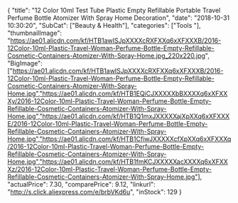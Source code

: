 {
	"title": "12 Color 10ml Test Tube Plastic Empty Refillable Portable Travel Perfume Bottle Atomizer With Spray Home Decoration",
	"date": "2018-10-31 10:30:20",
	"SubCat": ["Beauty & Health"],
	"categories": ["Tools "],
	"thumbnailImage": "https://ae01.alicdn.com/kf/HTB1awISJpXXXXcRXFXXq6xXFXXXB/2016-12Color-10ml-Plastic-Travel-Woman-Perfume-Bottle-Empty-Refillable-Cosmetic-Containers-Atomizer-With-Spray-Home.jpg_220x220.jpg",
	"BigImage": ["https://ae01.alicdn.com/kf/HTB1awISJpXXXXcRXFXXq6xXFXXXB/2016-12Color-10ml-Plastic-Travel-Woman-Perfume-Bottle-Empty-Refillable-Cosmetic-Containers-Atomizer-With-Spray-Home.jpg","https://ae01.alicdn.com/kf/HTB1EQiCJXXXXXbBXXXXq6xXFXXXy/2016-12Color-10ml-Plastic-Travel-Woman-Perfume-Bottle-Empty-Refillable-Cosmetic-Containers-Atomizer-With-Spray-Home.jpg","https://ae01.alicdn.com/kf/HTB1Q1mxJXXXXXajXpXXq6xXFXXXE/2016-12Color-10ml-Plastic-Travel-Woman-Perfume-Bottle-Empty-Refillable-Cosmetic-Containers-Atomizer-With-Spray-Home.jpg","https://ae01.alicdn.com/kf/HTB1CfiwJXXXXXcfXpXXq6xXFXXXq/2016-12Color-10ml-Plastic-Travel-Woman-Perfume-Bottle-Empty-Refillable-Cosmetic-Containers-Atomizer-With-Spray-Home.jpg","https://ae01.alicdn.com/kf/HTB1fmKCJXXXXXacXXXXq6xXFXXXz/2016-12Color-10ml-Plastic-Travel-Woman-Perfume-Bottle-Empty-Refillable-Cosmetic-Containers-Atomizer-With-Spray-Home.jpg"],
	"actualPrice": 7.30,
	"comparePrice": 9.12,
	"linkurl": "http://s.click.aliexpress.com/e/brbVKd6u",
	"inStock": 129
}

